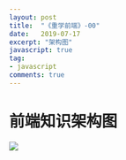 ```yaml
---
layout: post
title:  "《重学前端》-00"
date:   2019-07-17
excerpt: "架构图"
javascript: true
tag:
- javascript
comments: true
---
```


# 前端知识架构图

<img src="{{site.url}}/assets/img/js/web.jpg">